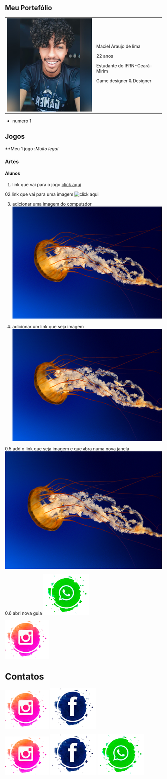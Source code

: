 ## Meu Portefólio

<table>
  <tr>
 <td><img src="Perfil.jpg" width="300" height="300"></td> 

 <td>Maciel Araujo de lima</br>
 
22 anos

Estudante do IFRN-Ceará-Mirim

Game designer & Designer</td>
</tr>
</table>

- numero 1

## Jogos

**Meu 1 jogo :_Muito legal_

### Artes

#### Alunos
01. link que vai para o jogo
[click aqui](https://maciellima.github.io/VouContarAte3/)
 
 02.link que vai para uma imagem
![click aqui](https://moderndogmagazine.com/sites/default/files/images/uploads/Pug.jpg)

03. adicionar uma imagem do computador
![imagem 01](Jellyfish.jpg)

04. adicionar um link que seja imagem
[![imagem 01](Jellyfish.jpg)](https://www.google.com.br/webhp?rlz=1C1AVUC_pt-BRBR809BR809&ie=UTF-8&rct=j)

0.5 add o link que seja imagem e que abra numa nova janela
<a href="https://eloisaliima.github.io/Estacoes/" taget="_blank"> ![Imagem2](Jellyfish.jpg)</a>

0.6 abri nova guia
<a href="http://www.instagram.com/" target="_blank">
<img title="Clique aqui para ir novaguia" alt="Novaguia" src="wat.png" /></a>

<a href="https://www.instagram.com/" target="_blank">
<img title="FRASE" alt="NOME" src="Int.png" /></a>                                                                                    

# Contatos
<a href="https://www.instagram.com/ciell_lima/?hl=pt-br" target="_blank">
<img title="FRASE" alt="NOME" src="Int.png" /></a>
<a href="https://www.facebook.com/maciel.araujo.3150" target="_blank">
<img title="FRASE" alt="NOME" src="FB.png" /></a>

[![instagram](Int.png)](https://www.instagram.com/ciell_lima/?hl=pt-br)
[![Facebook](FB.png)](https://www.facebook.com/maciel.araujo.3150)
[![Watssap](wat.png)]()
